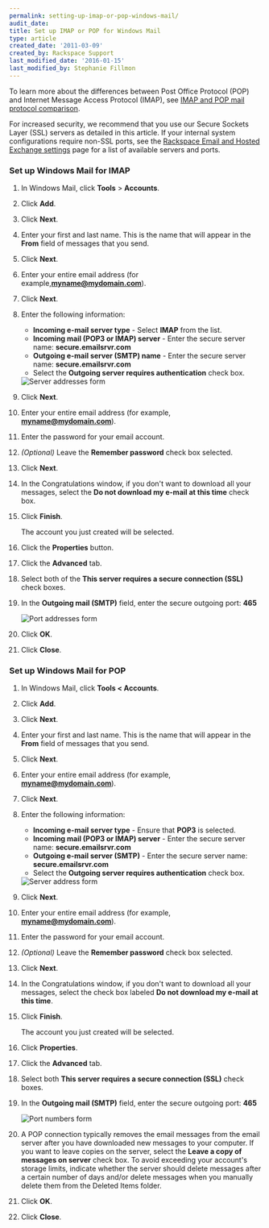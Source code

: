 ```yaml
---
permalink: setting-up-imap-or-pop-windows-mail/
audit_date:
title: Set up IMAP or POP for Windows Mail
type: article
created_date: '2011-03-09'
created_by: Rackspace Support
last_modified_date: '2016-01-15'
last_modified_by: Stephanie Fillmon
---
```


To learn more about the differences between Post Office Protocol (POP) and Internet Message Access Protocol (IMAP), see [IMAP and POP mail protocol comparison](/how-to/imap-and-pop-mail-protocol-comparison).

For increased security, we recommend that you use our Secure Sockets Layer (SSL) servers as detailed in this article. If your internal system configurations require non-SSL ports, see the [Rackspace Email and Hosted Exchange settings](/how-to/rackspace-email-and-hosted-exchange-settings) page for a list of available servers and ports.

### Set up Windows Mail for IMAP

1. In Windows Mail, click **Tools** &gt; **Accounts**.

2. Click **Add**.

3. Click **Next**.

4. Enter your first and last name. This is the name that will appear in the **From** field of messages that you send.

5. Click **Next**.

6. Enter your entire email address (for example,**myname@mydomain.com**).

7. Click **Next**.

8. Enter the following information:

    - **Incoming e-mail server type** - Select **IMAP** from the list.
    - **Incoming mail (POP3 or IMAP) server** - Enter the secure server name: **secure.emailsrvr.com**
    - **Outgoing e-mail server (SMTP) name** - Enter the secure server name: **secure.emailsrvr.com**
    - Select the **Outgoing server requires authentication** check box.

    <img src="{% asset_path rackspace-email/setting-up-imap-or-pop-windows-mail/EA_ServerSettings_01.png %}" alt=" Server addresses form" />

9. Click **Next**.

10. Enter your entire email address (for example, **myname@mydomain.com**).

11. Enter the password for your email account.

12. *(Optional)* Leave the **Remember password** check box selected.

13. Click **Next**.

14. In the Congratulations window, if you don't want to download all your messages, select the **Do not download my e-mail at this time** check box.

15. Click **Finish**.

    The account you just created will be selected.

16. Click the **Properties** button.

17. Click the **Advanced** tab.

18.  Select both of the **This server requires a secure connection (SSL)** check boxes.

19. In the **Outgoing mail (SMTP)** field, enter the secure outgoing port: **465**

    <img src="{% asset_path rackspace-email/setting-up-imap-or-pop-windows-mail/EA_AdvancedSettings_02.png %}" alt=" Port addresses form" />

20. Click **OK**.

21. Click **Close**.

### Set up Windows Mail for POP

1. In Windows Mail, click **Tools < Accounts**.

2. Click **Add**.

3. Click **Next**.

4. Enter your first and last name. This is the name that will appear in the **From** field of messages that you send.

5. Click **Next**.

6. Enter your entire email address (for example, **myname@mydomain.com**).

7. Click **Next**.

8. Enter the following information:

    - **Incoming e-mail server type** - Ensure that **POP3** is selected.
    - **Incoming mail (POP3 or IMAP) server** - Enter the secure server name: **secure.emailsrvr.com**
    - **Outgoing e-mail server (SMTP)** - Enter the secure server name: **secure.emailsrvr.com**
    - Select the **Outgoing server requires authentication** check box.

    <img src="{% asset_path rackspace-email/setting-up-imap-or-pop-windows-mail/EA_SetupServers_01.png %}" alt=" Server address form" />

9. Click **Next**.

10. Enter your entire email address (for example, **myname@mydomain.com**).

11. Enter the password for your email account.

12. *(Optional)* Leave the **Remember password** check box selected.

13. Click **Next**.

14. In the Congratulations window, if you don't want to download all your messages, select the check box labeled **Do not download my e-mail at this time**.

15. Click **Finish**.

    The account you just created will be selected.

16. Click **Properties**.

17. Click the **Advanced** tab.

18. Select both **This server requires a secure connection (SSL)** check boxes.

19. In the **Outgoing mail (SMTP)** field, enter the secure outgoing port: **465**

    <img src="{% asset_path rackspace-email/setting-up-imap-or-pop-windows-mail/EA_AdvancedSettings_02.png %}" alt=" Port numbers form" />

20. A POP connection typically removes the email messages from the email server after you have downloaded new messages to your computer. If you want to leave copies on the server, select the **Leave a copy of messages on server** check box. To avoid exceeding your account's storage limits, indicate whether the server should delete messages after a certain number of days and/or delete messages when you manually delete them from the Deleted Items folder.

21. Click **OK**.

22. Click **Close**.

